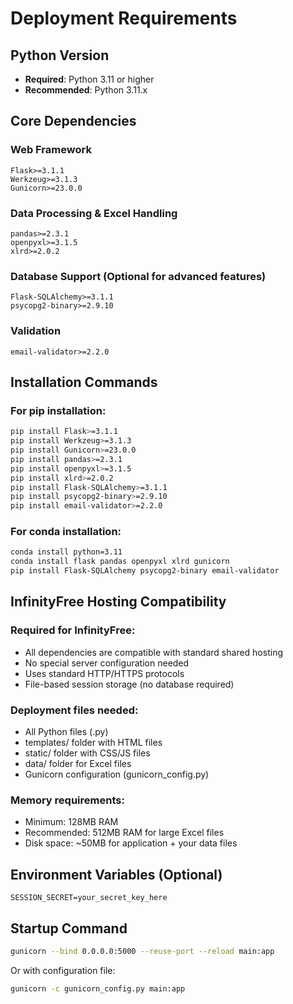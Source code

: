 # Deployment Requirements

## Python Version
- **Required**: Python 3.11 or higher
- **Recommended**: Python 3.11.x

## Core Dependencies

### Web Framework
```
Flask>=3.1.1
Werkzeug>=3.1.3
Gunicorn>=23.0.0
```

### Data Processing & Excel Handling
```
pandas>=2.3.1
openpyxl>=3.1.5
xlrd>=2.0.2
```

### Database Support (Optional for advanced features)
```
Flask-SQLAlchemy>=3.1.1
psycopg2-binary>=2.9.10
```

### Validation
```
email-validator>=2.2.0
```

## Installation Commands

### For pip installation:
```bash
pip install Flask>=3.1.1
pip install Werkzeug>=3.1.3
pip install Gunicorn>=23.0.0
pip install pandas>=2.3.1
pip install openpyxl>=3.1.5
pip install xlrd>=2.0.2
pip install Flask-SQLAlchemy>=3.1.1
pip install psycopg2-binary>=2.9.10
pip install email-validator>=2.2.0
```

### For conda installation:
```bash
conda install python=3.11
conda install flask pandas openpyxl xlrd gunicorn
pip install Flask-SQLAlchemy psycopg2-binary email-validator
```

## InfinityFree Hosting Compatibility

### Required for InfinityFree:
- All dependencies are compatible with standard shared hosting
- No special server configuration needed
- Uses standard HTTP/HTTPS protocols
- File-based session storage (no database required)

### Deployment files needed:
- All Python files (.py)
- templates/ folder with HTML files
- static/ folder with CSS/JS files
- data/ folder for Excel files
- Gunicorn configuration (gunicorn_config.py)

### Memory requirements:
- Minimum: 128MB RAM
- Recommended: 512MB RAM for large Excel files
- Disk space: ~50MB for application + your data files

## Environment Variables (Optional)
```
SESSION_SECRET=your_secret_key_here
```

## Startup Command
```bash
gunicorn --bind 0.0.0.0:5000 --reuse-port --reload main:app
```

Or with configuration file:
```bash
gunicorn -c gunicorn_config.py main:app
```